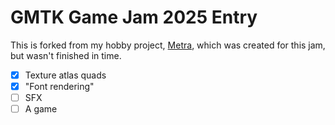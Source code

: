 # GMTK Game Jam 2025 Entry

This is forked from my hobby project, [Metra](https://github.com/addiesh/metra), which was created for this jam,
but wasn't finished in time.

- [x] Texture atlas quads
- [x] "Font rendering"
- [ ] SFX
- [ ] A game